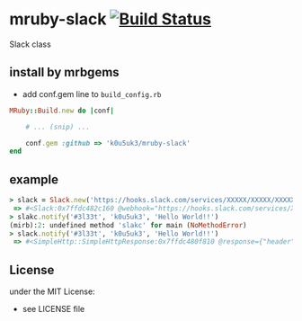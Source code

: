 # mruby-slack   [![Build Status](https://travis-ci.org/k0u5uk3/mruby-slack.png?branch=master)](https://travis-ci.org/k0u5uk3/mruby-slack)
Slack class
## install by mrbgems
- add conf.gem line to `build_config.rb`

```ruby
MRuby::Build.new do |conf|

    # ... (snip) ...

    conf.gem :github => 'k0u5uk3/mruby-slack'
end
```

## example

```ruby
> slack = Slack.new('https://hooks.slack.com/services/XXXXX/XXXXX/XXXXX')
 => #<Slack:0x7ffdc482c160 @webhook="https://hooks.slack.com/services/XXXXX/XXXXX/XXXXX">
> slakc.notify('#3l33t', 'k0u5uk3', 'Hello World!!')
(mirb):2: undefined method 'slakc' for main (NoMethodError)
> slack.notify('#3l33t', 'k0u5uk3', 'Hello World!!')
 => #<SimpleHttp::SimpleHttpResponse:0x7ffdc480f810 @response={"header"=>"HTTP/1.1 200 OK\r\nAccess-Control-Allow-Origin: *\r\nContent-Security-Policy: referrer no-referrer;\r\nContent-Type: text/html\r\nDate: Wed, 04 Nov 2015 08:49:05 GMT\r\nServer: Apache\r\nStrict-Transport-Security: max-age=31536000; includeSubDomains; preload\r\nX-Frame-Options: SAMEORIGIN\r\nContent-Length: 2\r\nConnection: Close", "body"=>"ok", "status"=>"200 OK", "code"=>200, "access-control-allow-origin"=>"*", "content-security-policy"=>"referrer no-referrer;", "content-type"=>"text/html", "date"=>"Wed, 04 Nov 2015 08:49:05 GMT", "server"=>"Apache", "strict-transport-security"=>"max-age=31536000; includeSubDomains; preload", "x-frame-options"=>"SAMEORIGIN", "content-length"=>"2", "connection"=>"Close"}, @headers={"access-control-allow-origin"=>"*", "content-security-policy"=>"referrer no-referrer;", "content-type"=>"text/html", "date"=>"Wed, 04 Nov 2015 08:49:05 GMT", "server"=>"Apache", "strict-transport-security"=>"max-age=31536000; includeSubDomains; preload", "x-frame-options"=>"SAMEORIGIN", "content-length"=>"2", "connection"=>"Close"}>
```

## License
under the MIT License:
- see LICENSE file
